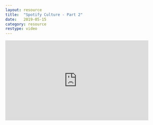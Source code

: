 ```yaml
---
layout: resource
title:  "Spotify Culture - Part 2"
date:   2019-05-15
category: resource
restype: video
---
```


<iframe width="450" height="253" src="https://www.youtube.com/embed/rzoyryY2STQ" frameborder="0" allow="accelerometer; autoplay; encrypted-media; gyroscope; picture-in-picture" allowfullscreen></iframe>
